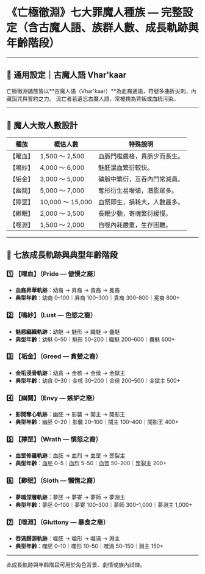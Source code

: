 # 《亡極徹淵》七大罪魔人種族 — 完整設定（含古魔人語、族群人數、成長軌跡與年齡階段）

---

## 📜 通用設定｜古魔人語 Vhar'kaar

亡極徹淵諸族皆以**古魔人語（Vhar'kaar）**為血裔通語，符號多曲折尖刺，內藏詛咒與誓約之力。
流亡者若遺忘古魔人語，常被視為背叛或血統污染。

---

## 🌌 魔人大致人數設計

| 種族 | 概估人數 | 特殊說明 |
|------|-----------|----------------------------|
| 【曜血】 | 1,500 ～ 2,500 | 血脈門檻嚴格，貴脈少而長生。 |
| 【鳴紗】 | 4,000 ～ 6,000 | 魅胚混血繁衍較快。 |
| 【垢金】 | 3,000 ～ 5,000 | 礦脈中繁衍，互吞內鬥常減員。 |
| 【幽鬩】 | 5,000 ～ 7,000 | 奪形衍生易增殖，潛影眾多。 |
| 【獰罡】 | 10,000 ～ 15,000 | 血祭即生，損耗大，人數最多。 |
| 【緲眠】 | 2,000 ～ 3,500 | 長眠少動，寄魂繁衍緩慢。 |
| 【噬淵】 | 1,500 ～ 2,000 | 自噬內耗嚴重，生存困難。 |

---

## 📜 七族成長軌跡與典型年齡階段

### 1️⃣ 【曜血】（Pride — 傲慢之裔）
- **血裔昇華軌跡**：幼裔 → 昇裔 → 貴裔 → 冕裔
- **典型年齡**：幼裔 0–100｜昇裔 100–300｜貴裔 300–800｜冕裔 800+

### 2️⃣ 【鳴紗】（Lust — 色慾之裔）
- **魅惑編織軌跡**：幼魅 → 魅形 → 織魅 → 蠱魅
- **典型年齡**：幼魅 0–50｜魅形 50–200｜織魅 200–600｜蠱魅 600+

### 3️⃣ 【垢金】（Greed — 貪婪之裔）
- **金垢浸骨軌跡**：幼貪 → 金核 → 金侯 → 金獄主
- **典型年齡**：幼貪 0–30｜金核 30–200｜金侯 200–500｜金獄主 500+

### 4️⃣ 【幽鬩】（Envy — 嫉妒之裔）
- **影鬩奪心軌跡**：幽胚 → 影襲 → 鬩主 → 鬩影王
- **典型年齡**：幽胚 0–20｜影襲 20–100｜鬩主 100–400｜鬩影王 400+

### 5️⃣ 【獰罡】（Wrath — 憤怒之裔）
- **血罡修羅軌跡**：血胚 → 血烈 → 血罡 → 罡裂主
- **典型年齡**：血胚 0–5｜血烈 5–50｜血罡 50–200｜罡裂主 200+

### 6️⃣ 【緲眠】（Sloth — 懶惰之裔）
- **夢魂深層軌跡**：夢胚 → 夢寄 → 夢師 → 夢淵主
- **典型年齡**：夢胚 0–100｜夢寄 100–300｜夢師 300–1,000｜夢淵主 1,000+

### 7️⃣ 【噬淵】（Gluttony — 暴食之裔）
- **吞渦歸源軌跡**：噬胚 → 噬形 → 噬渦 → 淵主
- **典型年齡**：噬胚 0–10｜噬形 10–50｜噬渦 50–150｜淵主 150+

---

此成長軌跡與年齡階段可用於角色背景、劇情或族內試煉。
